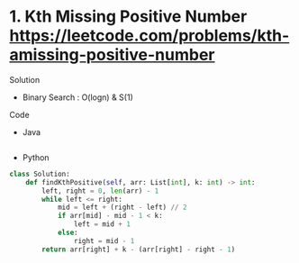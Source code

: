 # 1. Kth Missing Positive Number https://leetcode.com/problems/kth-amissing-positive-number

Solution

- Binary Search : O(logn) & S(1)

Code

- Java

```java

```

- Python

```python
class Solution:
    def findKthPositive(self, arr: List[int], k: int) -> int:
        left, right = 0, len(arr) - 1
        while left <= right:
            mid = left + (right - left) // 2
            if arr[mid] - mid - 1 < k:
                left = mid + 1
            else:
                right = mid - 1
        return arr[right] + k - (arr[right] - right - 1)
```
